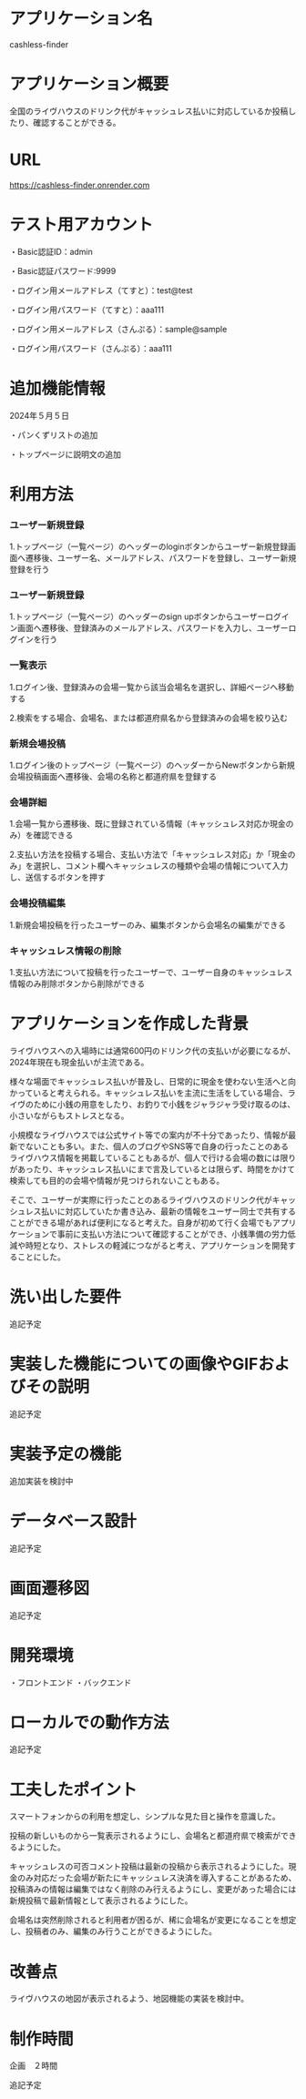 # アプリケーション名

cashless-finder

# アプリケーション概要

全国のライヴハウスのドリンク代がキャッシュレス払いに対応しているか投稿したり、確認することができる。

# URL

https://cashless-finder.onrender.com

# テスト用アカウント

・Basic認証ID：admin

・Basic認証パスワード:9999

・ログイン用メールアドレス（てすと）：test@test

・ログイン用パスワード（てすと）：aaa111

・ログイン用メールアドレス（さんぷる）：sample@sample

・ログイン用パスワード（さんぷる）：aaa111

# 追加機能情報

2024年５月５日

・パンくずリストの追加

・トップページに説明文の追加

# 利用方法

### ユーザー新規登録

1.トップページ（一覧ページ）のヘッダーのloginボタンからユーザー新規登録画面へ遷移後、ユーザー名、メールアドレス、パスワードを登録し、ユーザー新規登録を行う

### ユーザー新規登録

1.トップページ（一覧ページ）のヘッダーのsign upボタンからユーザーログイン画面へ遷移後、登録済みのメールアドレス、パスワードを入力し、ユーザーログインを行う

### 一覧表示

1.ログイン後、登録済みの会場一覧から該当会場名を選択し、詳細ページへ移動する

2.検索をする場合、会場名、または都道府県名から登録済みの会場を絞り込む

### 新規会場投稿

1.ログイン後のトップページ（一覧ページ）のヘッダーからNewボタンから新規会場投稿画面へ遷移後、会場の名称と都道府県を登録する

### 会場詳細

1.会場一覧から遷移後、既に登録されている情報（キャッシュレス対応か現金のみ）を確認できる

2.支払い方法を投稿する場合、支払い方法で「キャッシュレス対応」か「現金のみ」を選択し、コメント欄へキャッシュレスの種類や会場の情報について入力し、送信するボタンを押す

### 会場投稿編集

1.新規会場投稿を行ったユーザーのみ、編集ボタンから会場名の編集ができる

### キャッシュレス情報の削除

1.支払い方法について投稿を行ったユーザーで、ユーザー自身のキャッシュレス情報のみ削除ボタンから削除ができる

# アプリケーションを作成した背景

ライヴハウスへの入場時には通常600円のドリンク代の支払いが必要になるが、2024年現在も現金払いが主流である。

様々な場面でキャッシュレス払いが普及し、日常的に現金を使わない生活へと向かっていると考えられる。キャッシュレス払いを主流に生活をしている場合、ライヴのために小銭の用意をしたり、お釣りで小銭をジャラジャラ受け取るのは、小さいながらもストレスとなる。

小規模なライヴハウスでは公式サイト等での案内が不十分であったり、情報が最新でないことも多い。また、個人のブログやSNS等で自身の行ったことのあるライヴハウス情報を掲載していることもあるが、個人で行ける会場の数には限りがあったり、キャッシュレス払いにまで言及しているとは限らず、時間をかけて検索しても目的の会場や情報が見つけられないこともある。

そこで、ユーザーが実際に行ったことのあるライヴハウスのドリンク代がキャッシュレス払いに対応していたか書き込み、最新の情報をユーザー同士で共有することができる場があれば便利になると考えた。自身が初めて行く会場でもアプリケーションで事前に支払い方法について確認することができ、小銭準備の労力低減や時短となり、ストレスの軽減につながると考え、アプリケーションを開発することにした。

# 洗い出した要件

追記予定

# 実装した機能についての画像やGIFおよびその説明

追記予定

# 実装予定の機能

追加実装を検討中

# データベース設計

追記予定

# 画面遷移図

追記予定

# 開発環境

・フロントエンド
・バックエンド

# ローカルでの動作方法

追記予定

# 工夫したポイント

スマートフォンからの利用を想定し、シンプルな見た目と操作を意識した。

投稿の新しいものから一覧表示されるようにし、会場名と都道府県で検索ができるようにした。

キャッシュレスの可否コメント投稿は最新の投稿から表示されるようにした。現金のみ対応だった会場が新たにキャッシュレス決済を導入することがあるため、投稿済みの情報は編集ではなく削除のみ行えるようにし、変更があった場合には新規投稿で最新情報として表示されるようにした。

会場名は突然削除されると利用者が困るが、稀に会場名が変更になることを想定し、投稿者のみ、編集のみ行うことができるようにした。

# 改善点

ライヴハウスの地図が表示されるよう、地図機能の実装を検討中。

# 制作時間

企画　２時間

追記予定

